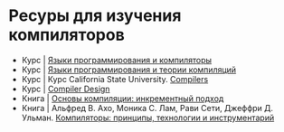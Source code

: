 # Ресуры для изучения компиляторов

- Курс | [Языки программирования и компиляторы](https://www.youtube.com/playlist?list=PLlb7e2G7aSpQ4Ym2TWTYyMcfMevxpKoxj)
- Курс | [Языки программирования и теории компиляций](https://www.youtube.com/playlist?list=PL4_hYwCyhAvYOzs-YNOf4oVFTKdk2jRYH)
- Курс | Курс California State University. [Compilers](https://www.youtube.com/playlist?list=PL6KMWPQP_DM97Hh0PYNgJord-sANFTI3i)
- Курс | [Compiler Design](https://www.youtube.com/playlist?list=PLBlnK6fEyqRjT3oJxFXRgjPNzeS-LFY-q)
- Книга | [Основы компиляции: инкрементный подход](https://www.piter.com/collection/new/product/osnovy-kompilyatsii-inkrementnyy-podhod)
- Книга | Альфред В. Ахо, Моника С. Лам, Рави Сети, Джеффри Д. Ульман. [Компиляторы: принципы, технологии и инструментарий](https://www.williamspublishing.com/Books/978-5-907114-28-9.html)
